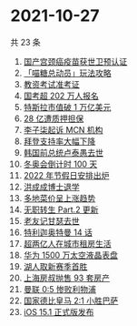 # 2021-10-27

共 23 条

<!-- BEGIN -->
<!-- 最后更新时间 Wed Oct 27 2021 10:20:03 GMT+0800 (China Standard Time) -->

1. [国产宫颈癌疫苗获世卫预认证](https://www.zhihu.com/search?q=宫颈癌疫苗)
1. [「喵糖总动员」玩法攻略](https://www.zhihu.com/search?q=喵糖)
1. [教资考试准考证](https://www.zhihu.com/search?q=教资)
1. [国考超 202 万人报名](https://www.zhihu.com/search?q=国考)
1. [特斯拉市值破 1 万亿美元](https://www.zhihu.com/search?q=特斯拉)
1. [28 亿遭质押担保](https://www.zhihu.com/search?q=28亿)
1. [李子柒起诉 MCN 机构](https://www.zhihu.com/search?q=李子柒)
1. [拜登支持率大幅下降](https://www.zhihu.com/search?q=拜登)
1. [韩国前总统卢泰愚去世](https://www.zhihu.com/search?q=卢泰愚)
1. [冬奥会倒计时 100 天](https://www.zhihu.com/search?q=冬奥会)
1. [2022 年节假日安排出炉](https://www.zhihu.com/search?q=节假日安排)
1. [洪成成博士退学](https://www.zhihu.com/search?q=洪成成)
1. [多地菜价呈上涨趋势](https://www.zhihu.com/search?q=菜价)
1. [无职转生 Part.2 更新](https://www.zhihu.com/search?q=无职转生)
1. [老友记甘瑟去世](https://www.zhihu.com/search?q=甘瑟)
1. [特利迦奥特曼 14 话](https://www.zhihu.com/search?q=特利迦奥特曼)
1. [超两亿人在城市租房生活](https://www.zhihu.com/search?q=城市租房)
1. [华为 1500 万太空液晶表盘](https://www.zhihu.com/search?q=太空液晶表盘)
1. [湖人取新赛季首胜](https://www.zhihu.com/search?q=湖人)
1. [上海房叔抛售 93 套房产](https://www.zhihu.com/search?q=上海房叔)
1. [曼联 0:5 惨败利物浦](https://www.zhihu.com/search?q=曼联)
1. [国家德比皇马 2:1 小胜巴萨](https://www.zhihu.com/search?q=皇马)
1. [iOS 15.1 正式版发布](https://www.zhihu.com/search?q=iOS15.1)

<!-- END -->

